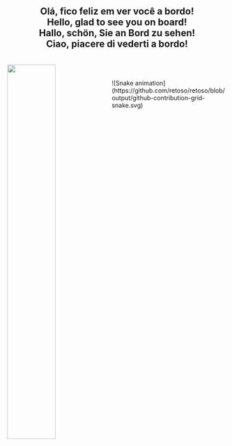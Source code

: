
<h2 align="center">
Olá, fico feliz em ver você a bordo!<br>
Hello, glad to see you on board!<br>
Hallo, schön, Sie an Bord zu sehen! <br>
Ciao, piacere di vederti a bordo!<br>
</h2>
<br>
<img align="left"  width="47%"  src="https://github-readme-stats.vercel.app/api/top-langs/?username=retoso&layout=compact)]" />
<br>
<br>

<div>  
  ![Snake animation](https://github.com/retoso/retoso/blob/output/github-contribution-grid-snake.svg)
</div>
